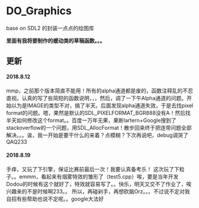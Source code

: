 # DO_Graphics
base on SDL2 的封装一点点的绘图库

**里面有我将要制作的缓动类的草稿函数。。。**

## 更新
#### 2018.8.12
mmp，之前那个版本简直不能用！所有的alpha通道都是废的，函数注释乱的不忍直视。认真的写了些简短的函数说明，，，然后，调了一下午Alpha通道的问题。开始以为是IMAGE的类型不对，搞了半天。后面发现alpha通道失效，于是去找pixel format的问题。嗯，果然是默认的SDL_PIXELFORMAT_BGR888没有A！然后找半天如何修改这个format。。百度一万年无果，果断lartern+Google搜到了stackoverflow的一个问题，用SDL_AllocFormat！散步回来终于把连带问题全部解决。。。诶，我一开始是要干什么的来着？点模糊？下次再说吧，debug调哭了QAQ233

#### 2018.8.19
手痒，又玩了下引擎，保证比赛前最后一次！我要认真备考乐！
这次玩了下粒子。。emmm，看起来有烟雾特效的雏形了（test5.cpp）唉，要是当年开发Dodou的时候有这个就好了，特效就容易写了。。快乐，明天又交不了作业了，唉兴趣来的不是时候啊233。。
所以，再碰剁手，再想砍脑Orz。。。不过说不定对我自招有些帮助也说不定呢。。google大法好